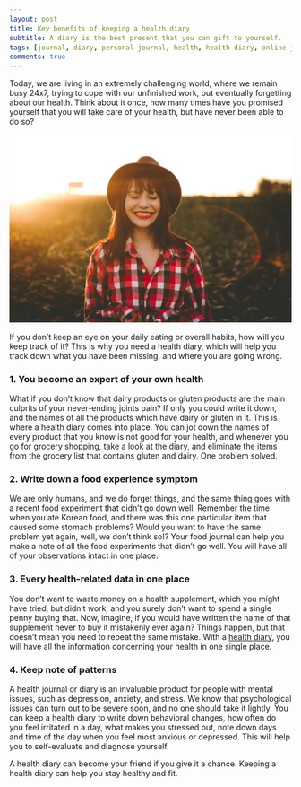 ```yaml
---
layout: post
title: Key benefits of keeping a health diary 
subtitle: A diary is the best present that you can gift to yourself.
tags: [journal, diary, personal journal, health, health diary, online journal, online diary, writing, writing community]
comments: true
---
```


<p>
Today, we are living in an extremely challenging world, where we remain busy 24x7, trying to cope with our unfinished work, but eventually forgetting about our health. Think about it once, how many times have you promised yourself that you will take care of your health, but have never been able to do so?
</p>

![Key benefits of keeping a health diary ](/img/post/key-benefits-of-keeping-a-health-diary.jpg)

<p>
If you don’t keep an eye on your daily eating or overall habits, how will you keep track of it? This is why you need a health diary, which will help you track down what you have been missing, and where you are going wrong. 
</p>

<h3>1. You become an expert of your own health</h3>
<p>
What if you don’t know that dairy products or gluten products are the main culprits of your never-ending joints pain? If only you could write it down, and the names of all the products which have dairy or gluten in it. This is where a health diary comes into place. You can jot down the names of every product that you know is not good for your health, and whenever you go for grocery shopping, take a look at the diary, and eliminate the items from the grocery list that contains gluten and dairy. One problem solved. 
</p>

<h3>2. Write down a food experience symptom</h3>
<p>
We are only humans, and we do forget things, and the same thing goes with a recent food experiment that didn’t go down well. Remember the time when you ate Korean food, and there was this one particular item that caused some stomach problems? Would you want to have the same problem yet again, well, we don’t think so!? Your food journal can help you make a note of all the food experiments that didn’t go well. You will have all of your observations intact in one place. 
</p>

<h3>3. Every health-related data in one place</h3>
<p>
You don’t want to waste money on a health supplement, which you might have tried, but didn’t work, and you surely don’t want to spend a single penny buying that. Now, imagine, if you would have written the name of that supplement never to buy it mistakenly ever again? Things happen, but that doesn’t mean you need to repeat the same mistake. With a <a href="https://www.goodnightjournal.com/online-diary/health-diary" alt="Health diary">health diary</a>, you will have all the information concerning your health in one single place.
</p>

<h3>4. Keep note of patterns</h3>
<p>
A health journal or diary is an invaluable product for people with mental issues, such as depression, anxiety, and stress. We know that psychological issues can turn out to be severe soon, and no one should take it lightly. You can keep a health diary to write down behavioral changes, how often do you feel irritated in a day, what makes you stressed out, note down days and time of the day when you feel most anxious or depressed. This will help you to self-evaluate and diagnose yourself.
</p>

<p>
A health diary can become your friend if you give it a chance. Keeping a health diary can help you stay healthy and fit.
</p>